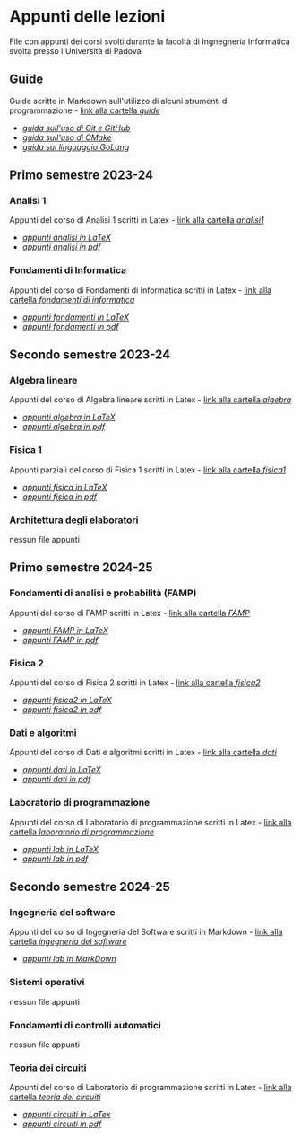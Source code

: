 # Appunti delle lezioni
File con appunti dei corsi svolti durante la facoltà di Ingnegneria Informatica svolta presso l'Università di Padova

## Guide
Guide scritte in Markdown sull'utilizzo di alcuni strumenti di programmazione - [link alla cartella _guide_](guide/)
- [_guida sull'uso di Git e GitHub_](guide/git.md)
- [_guida sull'uso di CMake_](guide/cmake.md)
- [_guida sul linguaggio GoLang_](guide/golang.md)

## Primo semestre 2023-24
### Analisi 1
Appunti del corso di Analisi 1 scritti in Latex - [link alla cartella _analisi1_](23-24_analisi%201/)
* [_appunti analisi in LaTeX_](23-24_analisi%201/analisi1.tex)
* [_appunti analisi in pdf_](23-24_analisi%201/analisi1.pdf)

### Fondamenti di Informatica
Appunti del corso di Fondamenti di Informatica scritti in Latex - [link alla cartella _fondamenti di informatica_](23-24_fondamenti%20di%20informatica/)
* [_appunti fondamenti in LaTeX_](23-24_fondamenti%20di%20informatica/fondamenti.tex)
* [_appunti fondamenti in pdf_](23-24_fondamenti%20di%20informatica/fondamenti.pdf)

## Secondo semestre 2023-24
### Algebra lineare
Appunti del corso di Algebra lineare scritti in Latex - [link alla cartella _algebra_](23-24_algebra/)
* [_appunti algebra in LaTeX_](23-24_algebra/algebra.tex)
* [_appunti algebra in pdf_](23-24_algebra/algebra.pdf)

### Fisica 1
Appunti parziali del corso di Fisica 1 scritti in Latex - [link alla cartella _fisica1_](23-24_fisica%201/)
* [_appunti fisica in LaTeX_](23-24_fisica%201/fisica1.tex)
* [_appunti fisica in pdf_](23-24_fisica%201/fisica1.pdf)

### Architettura degli elaboratori
nessun file appunti

## Primo semestre 2024-25
### Fondamenti di analisi e probabilità (FAMP)
Appunti del corso di FAMP scritti in Latex - [link alla cartella _FAMP_](24-25_fondamenti%20di%20analisi%20e%20probabilità/)
* [_appunti FAMP in LaTeX_](24-25_fondamenti%20di%20analisi%20e%20probabilità/famp.tex)
* [_appunti FAMP in pdf_](24-25_fondamenti%20di%20analisi%20e%20probabilità/famp.pdf)

### Fisica 2
Appunti del corso di Fisica 2 scritti in Latex - [link alla cartella _fisica2_](24-25_fisica%202/)
* [_appunti fisica2 in LaTeX_](24-25_fisica%202/fisica2.tex)
* [_appunti fisica2 in pdf_](24-25_fisica%202/fisica2.pdf)

### Dati e algoritmi
Appunti del corso di Dati e algoritmi scritti in Latex - [link alla cartella _dati_](24-25_dati%20e%20algoritmi)
* [_appunti dati in LaTeX_](24-25_dati%20e%20algoritmi/dati.tex)
* [_appunti dati in pdf_](24-25_dati%20e%20algoritmi/dati.pdf)

### Laboratorio di programmazione
Appunti del corso di Laboratorio di programmazione scritti in Latex - [link alla cartella _laboratorio di programmazione_](24-25_laboratorio%20di%20programmazione)
* [_appunti lab in LaTeX_](24-25_laboratorio%20di%20programmazione/lab.tex)
* [_appunti lab in pdf_](24-25_laboratorio%20di%20programmazione/lab.pdf)

## Secondo semestre 2024-25
### Ingegneria del software
Appunti del corso di Ingegneria del Software scritti in Markdown - [link alla cartella _ingegneria del software_](24-25_ingegneria%20del%20software)
* [_appunti lab in MarkDown_](24-25_ingegneria%20del%20software/ing_soft.md)

### Sistemi operativi
nessun file appunti

### Fondamenti di controlli automatici
nessun file appunti

### Teoria dei circuiti
Appunti del corso di Laboratorio di programmazione scritti in Latex - [link alla cartella _teoria dei circuiti_](24-25_teoria%20dei%20circuiti)
* [_appunti circuiti in LaTex_](24-25_teoria%20dei%20circuiti/circuiti.tex)
* [_appunti circuiti in pdf_](24-25_teoria%20dei%20circuiti/circuiti.pdf)
